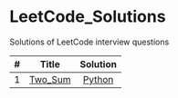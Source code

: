 # LeetCode_Solutions
Solutions of LeetCode interview questions

| # | Title | Solution | 
|---|:-----:|:--------:|
| 1 | [Two_Sum](https://leetcode.com/problems/two-sum/description/) | [ Python ](https://github.com/kotharan/LeetCode_Solutions/blob/master/Python_Code_Solutions/Two_Sum.py)|

